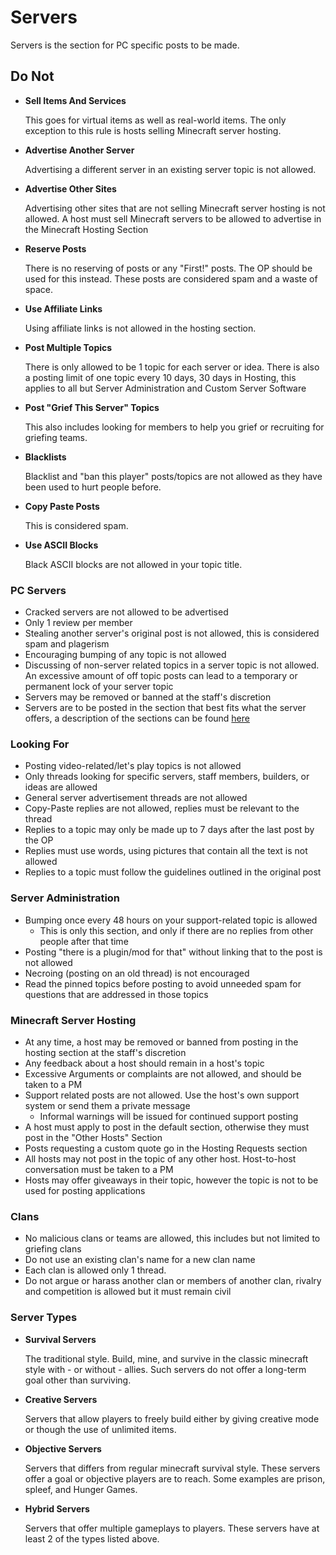 # Servers

Servers is the section for PC specific posts to be made. 

## Do Not

* __Sell Items And Services__
    
  This goes for virtual items as well as real-world items. The only exception to this rule is hosts selling Minecraft server hosting.

* __Advertise Another Server__

  Advertising a different server in an existing server topic is not allowed.
      
* __Advertise Other Sites__
    
  Advertising other sites that are not selling Minecraft server hosting is not allowed. A host must sell Minecraft servers to be allowed to advertise in the Minecraft Hosting Section
    
* __Reserve Posts__

  There is no reserving of posts or any "First!" posts. The OP should be used for this instead. These posts are considered spam and a waste of space.
  
* __Use Affiliate Links__

  Using affiliate links is not allowed in the hosting section.
  
* __Post Multiple Topics__

  There is only allowed to be 1 topic for each server or idea. There is also a posting limit of one topic every 10 days, 30 days in Hosting, this applies to all but Server Administration and Custom Server Software
  
* __Post "Grief This Server" Topics__ 

  This also includes looking for members to help you grief or recruiting for griefing teams.
  
* __Blacklists__

  Blacklist and "ban this player" posts/topics are not allowed as they have been used to hurt people before.
  
* __Copy Paste Posts__

  This is considered spam.

* __Use ASCII Blocks__

  Black ASCII blocks are not allowed in your topic title.

### PC Servers

* Cracked servers are not allowed to be advertised
* Only 1 review per member
* Stealing another server's original post is not allowed, this is considered spam and plagerism
* Encouraging bumping of any topic is not allowed
* Discussing of non-server related topics in a server topic is not allowed. An excessive amount of off topic posts can lead to a temporary or permanent lock of your server topic
* Servers may be removed or banned at the staff's discretion
* Servers are to be posted in the section that best fits what the server offers, a description of the sections can be found [here](#servers:server_types)

### Looking For

* Posting video-related/let's play topics is not allowed
* Only threads looking for specific servers, staff members, builders, or ideas are allowed
* General server advertisement threads are not allowed
* Copy-Paste replies are not allowed, replies must be relevant to the thread
* Replies to a topic may only be made up to 7 days after the last post by the OP
* Replies must use words, using pictures that contain all the text is not allowed
* Replies to a topic must follow the guidelines outlined in the original post

### Server Administration

* Bumping once every 48 hours on your support-related topic is allowed
    * This is only this section, and only if there are no replies from other people after that time
* Posting "there is a plugin/mod for that" without linking that to the post is not allowed
* Necroing (posting on an old thread) is not encouraged
* Read the pinned topics before posting to avoid unneeded spam for questions that are addressed in those topics

### Minecraft Server Hosting

* At any time, a host may be removed or banned from posting in the hosting section at the staff's discretion
* Any feedback about a host should remain in a host's topic
* Excessive Arguments or complaints are not allowed, and should be taken to a PM
* Support related posts are not allowed. Use the host's own support system or send them a private message
    * Informal warnings will be issued for continued support posting
* A host must apply to post in the default section, otherwise they must post in the "Other Hosts" Section
* Posts requesting a custom quote go in the Hosting Requests section
* All hosts may not post in the topic of any other host. Host-to-host conversation must be taken to a PM
* Hosts may offer giveaways in their topic, however the topic is not to be used for posting applications

### Clans

* No malicious clans or teams are allowed, this includes but not limited to griefing clans
* Do not use an existing clan's name for a new clan name
* Each clan is allowed only 1 thread.
* Do not argue or harass another clan or members of another clan, rivalry and competition is allowed but it must remain civil

### Server Types
    
* __Survival Servers__

  The traditional style. Build, mine, and survive in the classic minecraft style with - or without - allies. Such servers do not offer a long-term goal other than surviving.
  
* __Creative Servers__

  Servers that allow players to freely build either by giving creative mode or though the use of unlimited items.
  
* __Objective Servers__

  Servers that differs from regular minecraft survival style. These servers offer a goal or objective players are to reach. Some examples are prison, spleef, and Hunger Games.
  
* __Hybrid Servers__

  Servers that offer multiple gameplays to players. These servers have at least 2 of the types listed above.